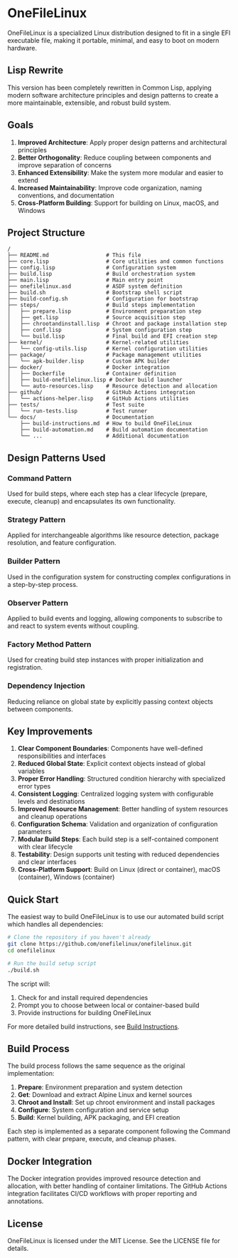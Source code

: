 # OneFileLinux

OneFileLinux is a specialized Linux distribution designed to fit in a single EFI executable file, making it portable, minimal, and easy to boot on modern hardware.

## Lisp Rewrite

This version has been completely rewritten in Common Lisp, applying modern software architecture principles and design patterns to create a more maintainable, extensible, and robust build system.

## Goals

1. **Improved Architecture**: Apply proper design patterns and architectural principles
2. **Better Orthogonality**: Reduce coupling between components and improve separation of concerns
3. **Enhanced Extensibility**: Make the system more modular and easier to extend
4. **Increased Maintainability**: Improve code organization, naming conventions, and documentation
5. **Cross-Platform Building**: Support for building on Linux, macOS, and Windows

## Project Structure

```
/
├── README.md                  # This file
├── core.lisp                  # Core utilities and common functions
├── config.lisp                # Configuration system
├── build.lisp                 # Build orchestration system
├── main.lisp                  # Main entry point
├── onefilelinux.asd           # ASDF system definition
├── build.sh                   # Bootstrap shell script
├── build-config.sh            # Configuration for bootstrap
├── steps/                     # Build steps implementation
│   ├── prepare.lisp           # Environment preparation step
│   ├── get.lisp               # Source acquisition step
│   ├── chrootandinstall.lisp  # Chroot and package installation step
│   ├── conf.lisp              # System configuration step
│   └── build.lisp             # Final build and EFI creation step
├── kernel/                    # Kernel-related utilities
│   └── config-utils.lisp      # Kernel configuration utilities
├── package/                   # Package management utilities
│   └── apk-builder.lisp       # Custom APK builder
├── docker/                    # Docker integration
│   ├── Dockerfile             # Container definition
│   ├── build-onefilelinux.lisp # Docker build launcher
│   └── auto-resources.lisp    # Resource detection and allocation
├── github/                    # GitHub Actions integration
│   └── actions-helper.lisp    # GitHub Actions utilities
├── tests/                     # Test suite
│   └── run-tests.lisp         # Test runner
└── docs/                      # Documentation
    ├── build-instructions.md  # How to build OneFileLinux
    ├── build-automation.md    # Build automation documentation
    └── ...                    # Additional documentation
```

## Design Patterns Used

### Command Pattern
Used for build steps, where each step has a clear lifecycle (prepare, execute, cleanup) and encapsulates its own functionality.

### Strategy Pattern
Applied for interchangeable algorithms like resource detection, package resolution, and feature configuration.

### Builder Pattern
Used in the configuration system for constructing complex configurations in a step-by-step process.

### Observer Pattern
Applied to build events and logging, allowing components to subscribe to and react to system events without coupling.

### Factory Method Pattern
Used for creating build step instances with proper initialization and registration.

### Dependency Injection
Reducing reliance on global state by explicitly passing context objects between components.

## Key Improvements

1. **Clear Component Boundaries**: Components have well-defined responsibilities and interfaces
2. **Reduced Global State**: Explicit context objects instead of global variables
3. **Proper Error Handling**: Structured condition hierarchy with specialized error types
4. **Consistent Logging**: Centralized logging system with configurable levels and destinations
5. **Improved Resource Management**: Better handling of system resources and cleanup operations
6. **Configuration Schema**: Validation and organization of configuration parameters
7. **Modular Build Steps**: Each build step is a self-contained component with clear lifecycle
8. **Testability**: Design supports unit testing with reduced dependencies and clear interfaces
9. **Cross-Platform Support**: Build on Linux (direct or container), macOS (container), Windows (container)

## Quick Start

The easiest way to build OneFileLinux is to use our automated build script which handles all dependencies:

```bash
# Clone the repository if you haven't already
git clone https://github.com/onefilelinux/onefilelinux.git
cd onefilelinux

# Run the build setup script
./build.sh
```

The script will:
1. Check for and install required dependencies
2. Prompt you to choose between local or container-based build
3. Provide instructions for building OneFileLinux

For more detailed build instructions, see [Build Instructions](docs/build-instructions.md).

## Build Process

The build process follows the same sequence as the original implementation:

1. **Prepare**: Environment preparation and system detection
2. **Get**: Download and extract Alpine Linux and kernel sources
3. **Chroot and Install**: Set up chroot environment and install packages
4. **Configure**: System configuration and service setup
5. **Build**: Kernel building, APK packaging, and EFI creation

Each step is implemented as a separate component following the Command pattern, with clear prepare, execute, and cleanup phases.

## Docker Integration

The Docker integration provides improved resource detection and allocation, with better handling of container limitations. The GitHub Actions integration facilitates CI/CD workflows with proper reporting and annotations.

## License

OneFileLinux is licensed under the MIT License. See the LICENSE file for details.